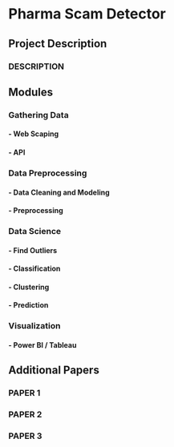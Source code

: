 # Pharma Scam Detector 

## Project Description 
### DESCRIPTION 

## Modules 

### Gathering Data
#### - Web Scaping 
#### - API 

### Data Preprocessing 
#### - Data Cleaning and Modeling 
#### - Preprocessing 

### Data Science 
#### - Find Outliers 
#### - Classification 
#### - Clustering 
#### - Prediction 

### Visualization 
#### - Power BI / Tableau 

## Additional Papers 
### PAPER 1 
### PAPER 2 
### PAPER 3 

